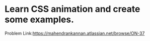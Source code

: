 # Learn CSS animation and create some examples.



Problem Link:https://mahendrankannan.atlassian.net/browse/ON-37